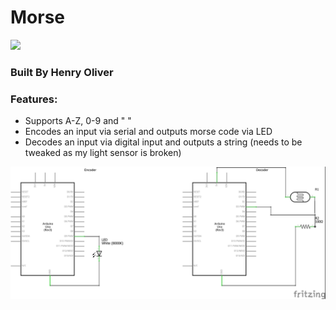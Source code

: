 # Morse
<img src="https://trello-attachments.s3.amazonaws.com/5c18fa1308289a7dec506b10/5c18fa1d29fe558231102345/6f4792c6014a14894be60e80b7dc918a/gif4.gif">

### Built By Henry Oliver

### Features:

- Supports A-Z, 0-9 and " "
- Encodes an input via serial and outputs morse code via LED
- Decodes an input via digital input and outputs a string (needs to be tweaked as my light sensor is broken)

<img src="https://raw.githubusercontent.com/henry9836/Arduino_Beep_And_Bops/master/Morse/morse_sch.jpg">
